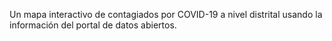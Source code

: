 Un mapa interactivo de contagiados por COVID-19 a nivel distrital usando la información del portal de datos abiertos.
